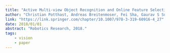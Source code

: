 ```yaml
---
title: "Active Multi-view Object Recognition and Online Feature Selection"
author: "Christian Potthast, Andreas Breitenmoser, Fei Sha, Gaurav S Sukhatme"
link: "https://link.springer.com/chapter/10.1007/978-3-319-60916-4_27"
date: 2018/01/01
abstract: "Robotics Research, 2018."
tags:
    - vision
    - paper
---
```

